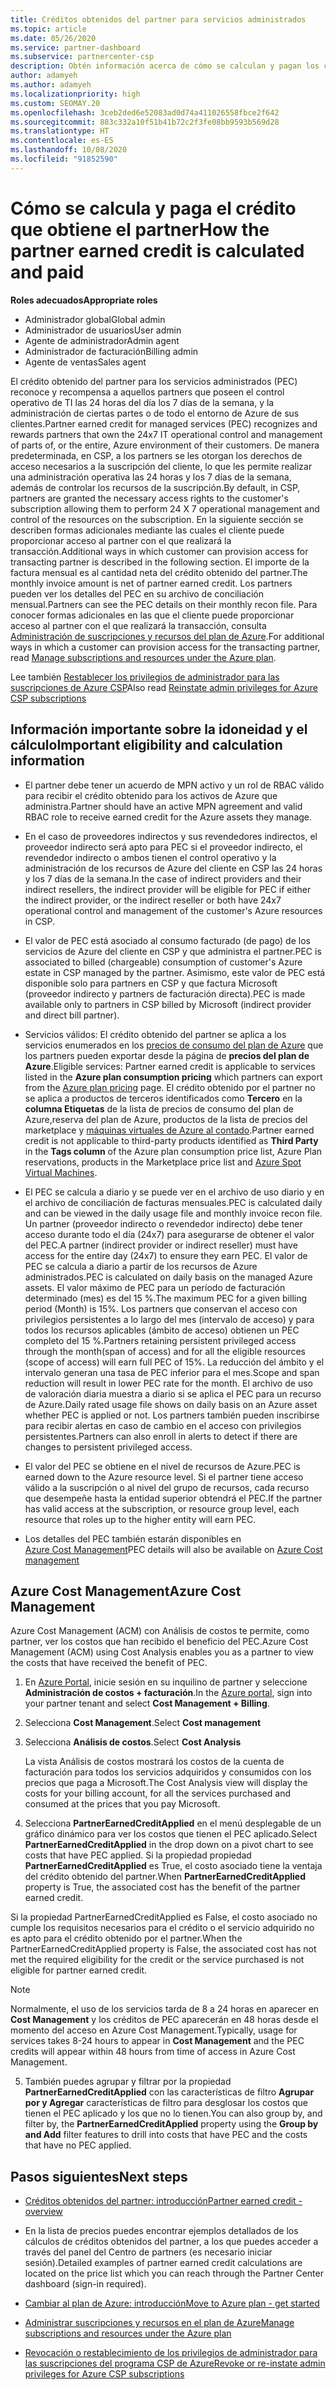 ```yaml
---
title: Créditos obtenidos del partner para servicios administrados
ms.topic: article
ms.date: 05/26/2020
ms.service: partner-dashboard
ms.subservice: partnercenter-csp
description: Obtén información acerca de cómo se calculan y pagan los créditos obtenidos del partner (PEC) de Microsoft para los servicios administrados y cómo asegurarte de que cumples los requisitos.
author: adamyeh
ms.author: adamyeh
ms.localizationpriority: high
ms.custom: SEOMAY.20
ms.openlocfilehash: 3ceb2ded6e52083ad0d74a411026558fbce2f642
ms.sourcegitcommit: 883c332a10f51b41b72c2f3fe08bb9593b569d28
ms.translationtype: HT
ms.contentlocale: es-ES
ms.lasthandoff: 10/08/2020
ms.locfileid: "91852590"
---
```

# <a name="how-the-partner-earned-credit-is-calculated-and-paid"></a><span data-ttu-id="fa70b-103">Cómo se calcula y paga el crédito que obtiene el partner</span><span class="sxs-lookup"><span data-stu-id="fa70b-103">How the partner earned credit is calculated and paid</span></span>

<span data-ttu-id="fa70b-104">**Roles adecuados**</span><span class="sxs-lookup"><span data-stu-id="fa70b-104">**Appropriate roles**</span></span>

- <span data-ttu-id="fa70b-105">Administrador global</span><span class="sxs-lookup"><span data-stu-id="fa70b-105">Global admin</span></span>
- <span data-ttu-id="fa70b-106">Administrador de usuarios</span><span class="sxs-lookup"><span data-stu-id="fa70b-106">User admin</span></span>
- <span data-ttu-id="fa70b-107">Agente de administrador</span><span class="sxs-lookup"><span data-stu-id="fa70b-107">Admin agent</span></span>
- <span data-ttu-id="fa70b-108">Administrador de facturación</span><span class="sxs-lookup"><span data-stu-id="fa70b-108">Billing admin</span></span>
- <span data-ttu-id="fa70b-109">Agente de ventas</span><span class="sxs-lookup"><span data-stu-id="fa70b-109">Sales agent</span></span>

<span data-ttu-id="fa70b-110">El crédito obtenido del partner para los servicios administrados (PEC) reconoce y recompensa a aquellos partners que poseen el control operativo de TI las 24 horas del día los 7 días de la semana, y la administración de ciertas partes o de todo el entorno de Azure de sus clientes.</span><span class="sxs-lookup"><span data-stu-id="fa70b-110">Partner earned credit for managed services (PEC) recognizes and rewards partners that own the 24x7 IT operational control and management of parts of, or the entire, Azure environment of their customers.</span></span> <span data-ttu-id="fa70b-111">De manera predeterminada, en CSP, a los partners se les otorgan los derechos de acceso necesarios a la suscripción del cliente, lo que les permite realizar una administración operativa las 24 horas y los 7 días de la semana, además de controlar los recursos de la suscripción.</span><span class="sxs-lookup"><span data-stu-id="fa70b-111">By default, in CSP, partners are granted the necessary access rights to the customer's subscription allowing them to perform 24 X 7 operational management and control of the resources on the subscription.</span></span> <span data-ttu-id="fa70b-112">En la siguiente sección se describen formas adicionales mediante las cuales el cliente puede proporcionar acceso al partner con el que realizará la transacción.</span><span class="sxs-lookup"><span data-stu-id="fa70b-112">Additional ways in which customer can provision access for transacting partner is described in the following section.</span></span> <span data-ttu-id="fa70b-113">El importe de la factura mensual es al cantidad neta del crédito obtenido del partner.</span><span class="sxs-lookup"><span data-stu-id="fa70b-113">The monthly invoice amount is net of partner earned credit.</span></span> <span data-ttu-id="fa70b-114">Los partners pueden ver los detalles del PEC en su archivo de conciliación mensual.</span><span class="sxs-lookup"><span data-stu-id="fa70b-114">Partners can see the PEC details on their monthly recon file.</span></span> <span data-ttu-id="fa70b-115">Para conocer formas adicionales en las que el cliente puede proporcionar acceso al partner con el que realizará la transacción, consulta [Administración de suscripciones y recursos del plan de Azure](azure-plan-manage.md).</span><span class="sxs-lookup"><span data-stu-id="fa70b-115">For additional ways in which a customer can provision access for the transacting partner, read [Manage subscriptions and resources under the Azure plan](azure-plan-manage.md).</span></span>

<span data-ttu-id="fa70b-116">Lee también [Restablecer los privilegios de administrador para las suscripciones de Azure CSP](revoke-reinstate-csp.md)</span><span class="sxs-lookup"><span data-stu-id="fa70b-116">Also read [Reinstate admin privileges for Azure CSP subscriptions](revoke-reinstate-csp.md)</span></span>

## <a name="important-eligibility-and-calculation-information"></a><span data-ttu-id="fa70b-117">Información importante sobre la idoneidad y el cálculo</span><span class="sxs-lookup"><span data-stu-id="fa70b-117">Important eligibility and calculation information</span></span>

- <span data-ttu-id="fa70b-118">El partner debe tener un acuerdo de MPN activo y un rol de RBAC válido para recibir el crédito obtenido para los activos de Azure que administra.</span><span class="sxs-lookup"><span data-stu-id="fa70b-118">Partner should have an active MPN agreement and valid RBAC role to receive earned credit for the Azure assets they manage.</span></span> 

- <span data-ttu-id="fa70b-119">En el caso de proveedores indirectos y sus revendedores indirectos, el proveedor indirecto será apto para PEC si el proveedor indirecto, el revendedor indirecto o ambos tienen el control operativo y la administración de los recursos de Azure del cliente en CSP las 24 horas y los 7 días de la semana.</span><span class="sxs-lookup"><span data-stu-id="fa70b-119">In the case of indirect providers and their indirect resellers, the indirect provider will be eligible for PEC if either the indirect provider, or the indirect reseller or both have 24x7 operational control and management of the customer's Azure resources in CSP.</span></span>

- <span data-ttu-id="fa70b-120">El valor de PEC está asociado al consumo facturado (de pago) de los servicios de Azure del cliente en CSP y que administra el partner.</span><span class="sxs-lookup"><span data-stu-id="fa70b-120">PEC is associated to billed (chargeable) consumption of customer's Azure estate in CSP managed by the partner.</span></span> <span data-ttu-id="fa70b-121">Asimismo, este valor de PEC está disponible solo para partners en CSP y que factura Microsoft (proveedor indirecto y partners de facturación directa).</span><span class="sxs-lookup"><span data-stu-id="fa70b-121">PEC is made available only to partners in CSP billed by Microsoft (indirect provider and direct bill partner).</span></span> 

- <span data-ttu-id="fa70b-122">Servicios válidos: El crédito obtenido del partner se aplica a los servicios enumerados en los [precios de consumo del plan de Azure](https://partner.microsoft.com/commerce/sales) que los partners pueden exportar desde la página de **precios del plan de Azure**.</span><span class="sxs-lookup"><span data-stu-id="fa70b-122">Eligible services: Partner earned credit is applicable to services listed in the **Azure plan consumption pricing** which partners can export from the [Azure plan pricing](https://partner.microsoft.com/commerce/sales) page.</span></span> <span data-ttu-id="fa70b-123">El crédito obtenido por el partner no se aplica a productos de terceros identificados como **Tercero** en la **columna Etiquetas** de la lista de precios de consumo del plan de Azure,reserva del plan de Azure, productos de la lista de precios del marketplace y [máquinas virtuales de Azure al contado](https://partner.microsoft.com/resources/collection/azure-spot-in-csp#/).</span><span class="sxs-lookup"><span data-stu-id="fa70b-123">Partner earned credit is not applicable to third-party products identified as **Third Party** in the **Tags column** of the Azure plan consumption price list, Azure Plan reservations, products in the Marketplace price list and [Azure Spot Virtual Machines](https://partner.microsoft.com/resources/collection/azure-spot-in-csp#/).</span></span>

- <span data-ttu-id="fa70b-124">El PEC se calcula a diario y se puede ver en el archivo de uso diario y en el archivo de conciliación de facturas mensuales.</span><span class="sxs-lookup"><span data-stu-id="fa70b-124">PEC is calculated daily and can be viewed in the daily usage file and monthly invoice recon file.</span></span> <span data-ttu-id="fa70b-125">Un partner (proveedor indirecto o revendedor indirecto) debe tener acceso durante todo el día (24x7) para asegurarse de obtener el valor del PEC.</span><span class="sxs-lookup"><span data-stu-id="fa70b-125">A partner (indirect provider or indirect reseller) must have access for the entire day (24x7) to ensure they earn PEC.</span></span> <span data-ttu-id="fa70b-126">El valor de PEC se calcula a diario a partir de los recursos de Azure administrados.</span><span class="sxs-lookup"><span data-stu-id="fa70b-126">PEC is calculated on daily basis on the managed Azure assets.</span></span> <span data-ttu-id="fa70b-127">El valor máximo de PEC para un período de facturación determinado (mes) es del 15 %.</span><span class="sxs-lookup"><span data-stu-id="fa70b-127">The maximum PEC for a given billing period (Month) is 15%.</span></span> <span data-ttu-id="fa70b-128">Los partners que conservan el acceso con privilegios persistentes a lo largo del mes (intervalo de acceso) y para todos los recursos aplicables (ámbito de acceso) obtienen un PEC completo del 15 %.</span><span class="sxs-lookup"><span data-stu-id="fa70b-128">Partners retaining persistent privileged access through the month(span of access) and for all the eligible resources (scope of access) will earn full PEC of 15%.</span></span> <span data-ttu-id="fa70b-129">La reducción del ámbito y el intervalo generan una tasa de PEC inferior para el mes.</span><span class="sxs-lookup"><span data-stu-id="fa70b-129">Scope and span reduction will result in lower PEC rate for the month.</span></span> <span data-ttu-id="fa70b-130">El archivo de uso de valoración diaria muestra a diario si se aplica el PEC para un recurso de Azure.</span><span class="sxs-lookup"><span data-stu-id="fa70b-130">Daily rated usage file shows on daily basis on an Azure asset whether PEC is applied or not.</span></span> <span data-ttu-id="fa70b-131">Los partners también pueden inscribirse para recibir alertas en caso de cambio en el acceso con privilegios persistentes.</span><span class="sxs-lookup"><span data-stu-id="fa70b-131">Partners can also enroll in alerts to detect if there are changes to persistent privileged access.</span></span>

- <span data-ttu-id="fa70b-132">El valor del PEC se obtiene en el nivel de recursos de Azure.</span><span class="sxs-lookup"><span data-stu-id="fa70b-132">PEC is earned down to the Azure resource level.</span></span> <span data-ttu-id="fa70b-133">Si el partner tiene acceso válido a la suscripción o al nivel del grupo de recursos, cada recurso que desempeñe hasta la entidad superior obtendrá el PEC.</span><span class="sxs-lookup"><span data-stu-id="fa70b-133">If the partner has valid access at the subscription, or resource group level, each resource that roles up to the higher entity will earn PEC.</span></span>  

- <span data-ttu-id="fa70b-134">Los detalles del PEC también estarán disponibles en [Azure Cost Management](/azure/cost-management-billing/costs/get-started-partners)</span><span class="sxs-lookup"><span data-stu-id="fa70b-134">PEC details will also be available on [Azure Cost management](/azure/cost-management-billing/costs/get-started-partners)</span></span>

## <a name="azure-cost-management"></a><span data-ttu-id="fa70b-135">Azure Cost Management</span><span class="sxs-lookup"><span data-stu-id="fa70b-135">Azure Cost Management</span></span>

<span data-ttu-id="fa70b-136">Azure Cost Management (ACM) con Análisis de costos te permite, como partner, ver los costos que han recibido el beneficio del PEC.</span><span class="sxs-lookup"><span data-stu-id="fa70b-136">Azure Cost Management (ACM) using Cost Analysis enables you as a partner to view the costs that have received the benefit of PEC.</span></span>  

1. <span data-ttu-id="fa70b-137">En [Azure Portal](https://portal.azure.com), inicie sesión en su inquilino de partner y seleccione **Administración de costos + facturación**.</span><span class="sxs-lookup"><span data-stu-id="fa70b-137">In the [Azure portal](https://portal.azure.com), sign into your partner tenant and select **Cost Management + Billing**.</span></span>

2. <span data-ttu-id="fa70b-138">Selecciona **Cost Management**.</span><span class="sxs-lookup"><span data-stu-id="fa70b-138">Select **Cost management**</span></span>

3. <span data-ttu-id="fa70b-139">Selecciona **Análisis de costos**.</span><span class="sxs-lookup"><span data-stu-id="fa70b-139">Select **Cost Analysis**</span></span>

   <span data-ttu-id="fa70b-140">La vista Análisis de costos mostrará los costos de la cuenta de facturación para todos los servicios adquiridos y consumidos con los precios que paga a Microsoft.</span><span class="sxs-lookup"><span data-stu-id="fa70b-140">The Cost Analysis view will display the costs for your billing account, for all the services purchased and consumed at the prices that you pay Microsoft.</span></span>

4. <span data-ttu-id="fa70b-141">Selecciona **PartnerEarnedCreditApplied** en el menú desplegable de un gráfico dinámico para ver los costos que tienen el PEC aplicado.</span><span class="sxs-lookup"><span data-stu-id="fa70b-141">Select **PartnerEarnedCreditApplied** in the drop down on a pivot chart to see costs that have PEC applied.</span></span> <span data-ttu-id="fa70b-142">Si la propiedad propiedad **PartnerEarnedCreditApplied** es True, el costo asociado tiene la ventaja del crédito obtenido del partner.</span><span class="sxs-lookup"><span data-stu-id="fa70b-142">When **PartnerEarnedCreditApplied** property is True, the associated cost has the benefit of the partner earned credit.</span></span> 

<span data-ttu-id="fa70b-143">Si la propiedad PartnerEarnedCreditApplied es False, el costo asociado no cumple los requisitos necesarios para el crédito o el servicio adquirido no es apto para el crédito obtenido por el partner.</span><span class="sxs-lookup"><span data-stu-id="fa70b-143">When the PartnerEarnedCreditApplied property is False, the associated cost has not met the required eligibility for the credit or the service purchased is not eligible for partner earned credit.</span></span>

>[!NOTE] 
><span data-ttu-id="fa70b-144">Normalmente, el uso de los servicios tarda de 8 a 24 horas en aparecer en **Cost Management** y los créditos de PEC aparecerán en 48 horas desde el momento del acceso en Azure Cost Management.</span><span class="sxs-lookup"><span data-stu-id="fa70b-144">Typically, usage for services takes 8-24 hours to appear in **Cost Management** and the PEC credits will appear within 48 hours from time of access in Azure Cost Management.</span></span>

5. <span data-ttu-id="fa70b-145">También puedes agrupar y filtrar por la propiedad **PartnerEarnedCreditApplied** con las características de filtro **Agrupar por y Agregar** características de filtro para desglosar los costos que tienen el PEC aplicado y los que no lo tienen.</span><span class="sxs-lookup"><span data-stu-id="fa70b-145">You can also group by, and filter by, the **PartnerEarnedCreditApplied** property using the **Group by and Add** filter features to drill into costs that have PEC and the costs that have no PEC applied.</span></span>

## <a name="next-steps"></a><span data-ttu-id="fa70b-146">Pasos siguientes</span><span class="sxs-lookup"><span data-stu-id="fa70b-146">Next steps</span></span>

- [<span data-ttu-id="fa70b-147">Créditos obtenidos del partner: introducción</span><span class="sxs-lookup"><span data-stu-id="fa70b-147">Partner earned credit - overview</span></span>](partner-earned-credit.md)

- <span data-ttu-id="fa70b-148">En la lista de precios puedes encontrar ejemplos detallados de los cálculos de créditos obtenidos del partner, a los que puedes acceder a través del panel del Centro de partners (es necesario iniciar sesión).</span><span class="sxs-lookup"><span data-stu-id="fa70b-148">Detailed examples of partner earned credit calculations are located on the price list which you can reach through the Partner Center dashboard (sign-in required).</span></span>

- [<span data-ttu-id="fa70b-149">Cambiar al plan de Azure: introducción</span><span class="sxs-lookup"><span data-stu-id="fa70b-149">Move to Azure plan - get started</span></span>](azure-plan-get-started.md)

- [<span data-ttu-id="fa70b-150">Administrar suscripciones y recursos en el plan de Azure</span><span class="sxs-lookup"><span data-stu-id="fa70b-150">Manage subscriptions and resources under the Azure plan</span></span>](azure-plan-manage.md)

- [<span data-ttu-id="fa70b-151">Revocación o restablecimiento de los privilegios de administrador para las suscripciones del programa CSP de Azure</span><span class="sxs-lookup"><span data-stu-id="fa70b-151">Revoke or re-instate admin privileges for Azure CSP subscriptions</span></span>](revoke-reinstate-csp.md)
